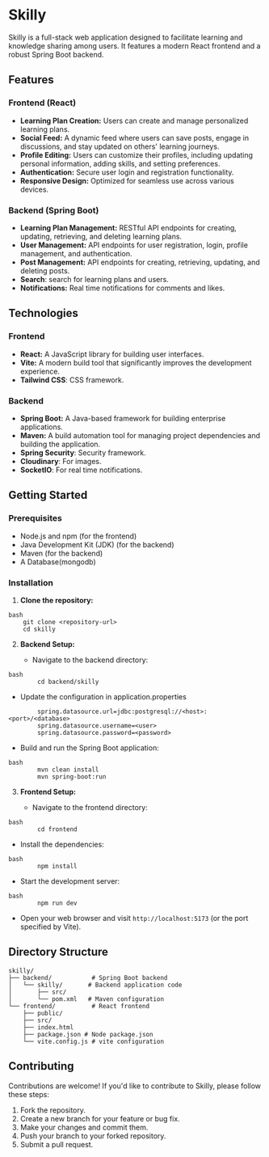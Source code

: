 # Skilly

Skilly is a full-stack web application designed to facilitate learning and knowledge sharing among users. It features a modern React frontend and a robust Spring Boot backend.

## Features

### Frontend (React)

- **Learning Plan Creation:** Users can create and manage personalized learning plans.
- **Social Feed:** A dynamic feed where users can save posts, engage in discussions, and stay updated on others' learning journeys.
- **Profile Editing:** Users can customize their profiles, including updating personal information, adding skills, and setting preferences.
- **Authentication:** Secure user login and registration functionality.
- **Responsive Design:** Optimized for seamless use across various devices.

### Backend (Spring Boot)

- **Learning Plan Management:** RESTful API endpoints for creating, updating, retrieving, and deleting learning plans.
- **User Management:** API endpoints for user registration, login, profile management, and authentication.
- **Post Management:** API endpoints for creating, retrieving, updating, and deleting posts.
- **Search**: search for learning plans and users.
- **Notifications:** Real time notifications for comments and likes.

## Technologies

### Frontend

- **React:** A JavaScript library for building user interfaces.
- **Vite:** A modern build tool that significantly improves the development experience.
- **Tailwind CSS**: CSS framework.

### Backend

- **Spring Boot:** A Java-based framework for building enterprise applications.
- **Maven:** A build automation tool for managing project dependencies and building the application.
- **Spring Security**: Security framework.
- **Cloudinary**: For images.
- **SocketIO**: For real time notifications.

## Getting Started

### Prerequisites

- Node.js and npm (for the frontend)
- Java Development Kit (JDK) (for the backend)
- Maven (for the backend)
- A Database(mongodb)

### Installation

1.  **Clone the repository:**

```
bash
    git clone <repository-url>
    cd skilly

```

2.  **Backend Setup:**

    - Navigate to the backend directory:

```
bash
        cd backend/skilly

```

- Update the configuration in application.properties

```
        spring.datasource.url=jdbc:postgresql://<host>:<port>/<database>
        spring.datasource.username=<user>
        spring.datasource.password=<password>

```

- Build and run the Spring Boot application:

```
bash
        mvn clean install
        mvn spring-boot:run

```

3. **Frontend Setup:**

   - Navigate to the frontend directory:

```
bash
        cd frontend

```

- Install the dependencies:

```
bash
        npm install

```

- Start the development server:

```
bash
        npm run dev

```

- Open your web browser and visit `http://localhost:5173` (or the port specified by Vite).

## Directory Structure

```
skilly/
├── backend/           # Spring Boot backend
│   └── skilly/       # Backend application code
│       ├── src/
│       └── pom.xml   # Maven configuration
└── frontend/          # React frontend
    ├── public/
    ├── src/
    ├── index.html
    ├── package.json # Node package.json
    └── vite.config.js # vite configuration
```

## Contributing

Contributions are welcome! If you'd like to contribute to Skilly, please follow these steps:

1.  Fork the repository.
2.  Create a new branch for your feature or bug fix.
3.  Make your changes and commit them.
4.  Push your branch to your forked repository.
5.  Submit a pull request.
